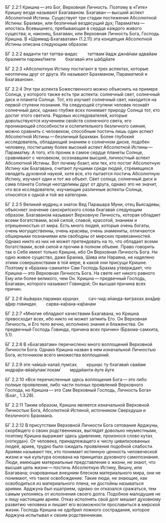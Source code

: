 БГ 2.2:1	Кришна — это Бог, Верховная Личность. Поэтому в «Гите» Кришну везде называют Бхагаваном. Бхагаван — высший аспект Абсолютной Истины. Существует три стадии постижения Абсолютной Истины: Брахман, или безличный вездесущий дух; Параматма — ипостась Всевышнего, пребывающая в сердце каждого живого существа; и, наконец, Бхагаван, или Верховная Личность Бога, Господь Кришна. В «Шримад-Бхагаватам» (1.2.11) эта концепция Абсолютной Истины описана следующим образом:

БГ 2.2:2	ваданти тат таттва-видас   таттвам̇ йадж джн̃а̄нам адвайам брахмети парама̄тмети   бхагава̄н ити ш́абдйате

БГ 2.2:3	«Абсолютную Истину постигают в трех аспектах, которые неотличны друг от друга. Их называют Брахманом, Параматмой и Бхагаваном».

БГ 2.2:4	Эти три аспекта Божественного можно объяснить на примере Солнца, у которого также есть три аспекта: солнечный свет, солнечный диск и планета Солнце. Тот, кто изучает солнечный свет, находится на первой ступени познания. На следующей ступени человек познаёт солнечный диск, однако глубже всех понимает природу Солнца тот, кто достиг этого светила. Рядовых исследователей, которые довольствуются изучением свойств солнечного света, его проникающей способности и ослепительного безличного сияния, можно сравнить с человеком, способным постичь лишь один аспект Абсолютной Истины — безличный Брахман. Более глубокий исследователь, обладающий знанием о солнечном диске, подобен человеку, постигшему более высокий аспект Абсолютной Истины — Параматму. А того, кто проник в самое сердце планеты Солнце, сравнивают с человеком, осознавшим высший, личностный аспект Абсолютной Истины. Вот почему бхакт, или тех, кто постиг Абсолютную Истину как Бхагавана, считают лучшими среди людей, стремящихся овладеть духовной наукой, хотя все, кто пытается постичь Абсолютную Истину, изучают один и тот же объект. Свет солнца, солнечный диск и сама планета Солнце неотделимы друг от друга, однако это не значит, что все исследователи, изучающие различные аспекты Солнца, относятся к одной и той же категории.

БГ 2.2:5	Великий мудрец и знаток Вед Парашара Муни, отец Вьясадевы, объясняет значение санскритского слова бхагава̄н следующим образом. Бхагаваном называют Верховную Личность, которая обладает всеми богатствами, всей силой, славой, красотой, знанием и отрешенностью от мира. Есть много людей, которые очень богаты, очень могущественны, очень красивы, очень знамениты, отличаются обширными познаниями или свободны от мирских привязанностей. Однако никто из них не может претендовать на то, что обладает всеми богатствами, всей силой и прочим в полном объеме. Право говорить так о Себе имеет только Кришна, ибо Он Верховная Личность Бога. Ни одно живое существо, даже Брахма, Шива или Нараяна, не наделено этими совершенствами в той мере, в какой они присущи Кришне. Поэтому в «Брахма-самхите» Сам Господь Брахма утверждает, что Кришна — это Верховная Личность Бога. На свете нет никого равного Ему или более великого, чем Он. Кришна — предвечный Господь, Бхагаван, которого называют Говиндой; Он высшая причина всех причин.

БГ 2.2:6	ӣш́варах̣ парамах̣ кр̣шн̣ах̣   сач-чид-а̄нанда-виграхах̣ ана̄дир а̄дир говиндах̣   сарва-ка̄ран̣а-ка̄ран̣ам

БГ 2.2:7	«Многие обладают качествами Бхагавана, но Кришна превосходит всех, ибо никто не может затмить Его. Он Верховная Личность, и Его тело вечно, исполнено знания и блаженства. Он предвечный Господь Говинда, причина всех причин» (Брахма-самхита, 5.1).

БГ 2.2:8	В «Бхагаватам» перечислено много воплощений Верховной Личности Бога. Однако Кришна назван в нем изначальной Личностью Бога, источником всего множества воплощений.

БГ 2.2:9	эте ча̄м̇ш́а-кала̄х̣ пум̇сах̣   кр̣шн̣ас ту бхагава̄н свайам индра̄ри-вйа̄кулам̇ локам̇   мр̣д̣айанти йуге йуге

БГ 2.2:10	«Все перечисленные здесь воплощения Бога — это либо полные проявления, либо части полных проявлений Верховного Господа, но Кришна — это Сам Верховный Господь, Личность Бога» (Бхаг., 1.3.28).

БГ 2.2:11	Таким образом, Кришна является изначальной Верховной Личностью Бога, Абсолютной Истиной, источником Сверхдуши и безличного Брахмана.

БГ 2.2:12	В присутствии Верховной Личности Бога сетования Арджуны, скорбящего о своих родственниках, выглядят довольно неуместными, поэтому Кришна выражает здесь удивление, произнося слово кутах̣ («откуда»). От человека, принадлежащего к числу цивилизованных людей, ариев, трудно было ожидать проявления подобной слабости. Ариями называют тех, кто понимает истинную ценность человеческой жизни и чья культура основана на принципах духовного самопознания. Люди, имеющие материальные представления о жизни, не знают, что высшая цель жизни — постичь Абсолютную Истину, Вишну, или Бхагавана; очарованные внешним блеском материального мира, они не понимают, что такое освобождение. Такие люди, не знающие, как освободиться из материального плена, не достойны называться ариями. Арджуна был кшатрием, однако он отказался сражаться, тем самым уклоняясь от исполнения своего долга. Подобное малодушие не к лицу настоящим ариям. Отказ исполнять свой долг мешает духовному развитию человека и лишает его возможности прославиться в мирской жизни. Господь Кришна не одобрил ложного сострадания, которое Арджуна испытывал к своим родственникам.